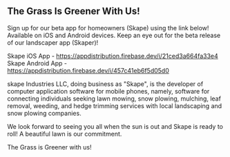 ## The Grass Is Greener With Us! 

Sign up for our beta app for homeowners (Skape) using the link below! Available on iOS and Android devices. Keep an eye out for the beta release of our landscaper app (Skaper)!

Skape iOS App - https://appdistribution.firebase.dev/i/21ced3a664fa33e4
Skape Android App - https://appdistribution.firebase.dev/i/457c41eb6f5d05d0

skape Industries LLC, doing business as "Skape", is the developer of computer application software for mobile phones, 
namely, software for connecting individuals seeking lawn mowing, snow plowing, mulching, leaf removal, weeding, and hedge trimming services 
with local landscaping and snow plowing companies. 

We look forward to seeing you all when the sun is out and Skape is ready to roll! 
A beautiful lawn is our commitment. 

The Grass is Greener with us!
